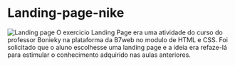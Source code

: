 # Landing-page-nike
![Landing page](https://user-images.githubusercontent.com/108766424/211125837-6b799c76-efbb-4201-af65-c453414bc573.png)
O exercicio Landing Page era uma atividade do curso do professor Bonieky na plataforma da B7web no modulo de HTML e CSS.
Foi solicitado que o aluno escolhesse uma landing page e a ideia era refaze-lá para estimular o conhecimento adquirido nas aulas anteriores.
